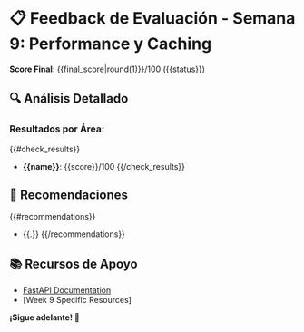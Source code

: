 # 📋 Feedback de Evaluación - Semana 9: Performance y Caching

**Score Final**: {{final_score|round(1)}}/100 ({{status}})

## 🔍 Análisis Detallado

### Resultados por Área:
{{#check_results}}
- **{{name}}**: {{score}}/100
{{/check_results}}

## 🎯 Recomendaciones

{{#recommendations}}
- {{.}}
{{/recommendations}}

## 📚 Recursos de Apoyo

- [FastAPI Documentation](https://fastapi.tiangolo.com/)
- [Week 9 Specific Resources]

**¡Sigue adelante! 🚀**
